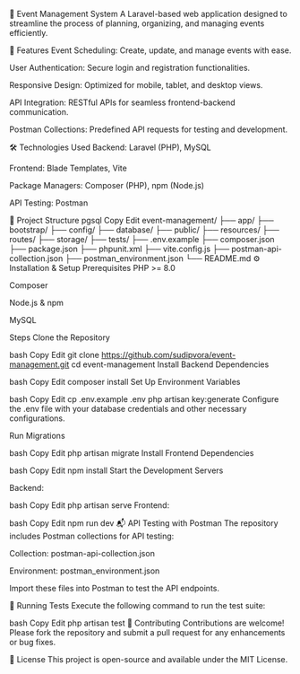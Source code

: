 🎉 Event Management System
A Laravel-based web application designed to streamline the process of planning, organizing, and managing events efficiently.

🚀 Features
Event Scheduling: Create, update, and manage events with ease.

User Authentication: Secure login and registration functionalities.

Responsive Design: Optimized for mobile, tablet, and desktop views.

API Integration: RESTful APIs for seamless frontend-backend communication.

Postman Collections: Predefined API requests for testing and development.

🛠️ Technologies Used
Backend: Laravel (PHP), MySQL

Frontend: Blade Templates, Vite

Package Managers: Composer (PHP), npm (Node.js)

API Testing: Postman

📂 Project Structure
pgsql
Copy
Edit
event-management/
├── app/
├── bootstrap/
├── config/
├── database/
├── public/
├── resources/
├── routes/
├── storage/
├── tests/
├── .env.example
├── composer.json
├── package.json
├── phpunit.xml
├── vite.config.js
├── postman-api-collection.json
├── postman_environment.json
└── README.md
⚙️ Installation & Setup
Prerequisites
PHP >= 8.0

Composer

Node.js & npm

MySQL

Steps
Clone the Repository

bash
Copy
Edit
git clone https://github.com/sudipvora/event-management.git
cd event-management
Install Backend Dependencies

bash
Copy
Edit
composer install
Set Up Environment Variables

bash
Copy
Edit
cp .env.example .env
php artisan key:generate
Configure the .env file with your database credentials and other necessary configurations.

Run Migrations

bash
Copy
Edit
php artisan migrate
Install Frontend Dependencies

bash
Copy
Edit
npm install
Start the Development Servers

Backend:

bash
Copy
Edit
php artisan serve
Frontend:

bash
Copy
Edit
npm run dev
📬 API Testing with Postman
The repository includes Postman collections for API testing:

Collection: postman-api-collection.json

Environment: postman_environment.json

Import these files into Postman to test the API endpoints.

🧪 Running Tests
Execute the following command to run the test suite:

bash
Copy
Edit
php artisan test
🤝 Contributing
Contributions are welcome! Please fork the repository and submit a pull request for any enhancements or bug fixes.

📄 License
This project is open-source and available under the MIT License.
